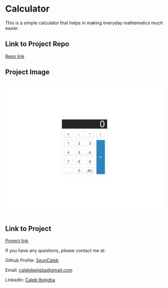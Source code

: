 # Calculator
This is a simple calculator that helps in making everyday mathematics much easier. 


## Link to Project Repo
[ Repo link ](https://github.com/seuncaleb/Calculator) 

## Project Image
![Screenshot](./assets/127.0.0.1_5500_index.html.png)

## Link to Project
[ Project link ](https://seuncaleb.github.io/calculator/) 


If you have any questions, please contact me at: 
 
  Github Profile: [ SeunCaleb ]( https://github.com/seuncaleb )  

  Email:  calebibejigba@gmail.com

  LinkedIn: [ Caleb Ibejigba ]( https://www.linkedin.com/in/calebibejigba)
